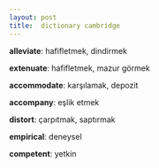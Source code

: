 ```yaml
---
layout: post
title:  dictionary cambridge
---
```


__alleviate__: hafifletmek, dindirmek

__extenuate__: hafifletmek, mazur görmek

__accommodate__: karşılamak, depozit

__accompany__: eşlik etmek

__distort__: çarpıtmak, saptırmak

__empirical__: deneysel

__competent__: yetkin


